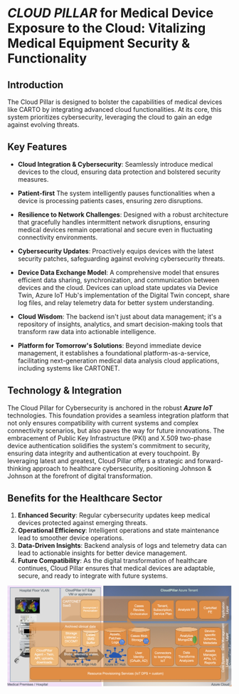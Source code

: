 # _CLOUD PILLAR_ for Medical Device Exposure to the Cloud: Vitalizing Medical Equipment Security & Functionality

## Introduction
The Cloud Pillar is designed to bolster the capabilities of medical devices like CARTO by integrating advanced cloud functionalities. At its core, this system prioritizes cybersecurity, leveraging the cloud to gain an edge against evolving threats.

## Key Features

- **Cloud Integration & Cybersecurity**: Seamlessly introduce medical devices to the cloud, ensuring data protection and bolstered security measures. 

- **Patient-first** The system intelligently pauses functionalities when a device is processing patients cases, ensuring zero disruptions.
  
- **Resilience to Network Challenges**: Designed with a robust architecture that gracefully handles intermittent network disruptions, ensuring medical devices remain operational and secure even in fluctuating connectivity environments.
  
- **Cybersecurity Updates**: Proactively equips devices with the latest security patches, safeguarding against evolving cybersecurity threats.
  
- **Device Data Exchange Model**: A comprehensive model that ensures efficient data sharing, synchronization, and communication between devices and the cloud. Devices can upload state updates via Device Twin, Azure IoT Hub's implementation of the Digital Twin concept, share log files, and relay telemetry data for better system understanding.
  
- **Cloud Wisdom**: The backend isn't just about data management; it's a repository of insights, analytics, and smart decision-making tools that transform raw data into actionable intelligence.
  
- **Platform for Tomorrow's Solutions**: Beyond immediate device management, it establishes a foundational platform-as-a-service, facilitating next-generation medical data analysis cloud applications, including systems like CARTONET.


## Technology & Integration
The Cloud Pillar for Cybersecurity is anchored in the robust **_Azure IoT_** technologies. This foundation provides a seamless integration platform that not only ensures compatibility with current systems and complex connectivity scenarios, but also paves the way for future innovations. The embracement of Public Key Infrastructure (PKI) and X.509 two-phase device authentication solidifies the system's commitment to security, ensuring data integrity and authentication at every touchpoint. By leveraging latest and greatest, Cloud Pillar offers a strategic and forward-thinking approach to healthcare cybersecurity, positioning Johnson & Johnson at the forefront of digital transformation.

## Benefits for the Healthcare Sector

1. **Enhanced Security**: Regular cybersecurity updates keep medical devices protected against emerging threats.
2. **Operational Efficiency**: Intelligent operations and state maintenance lead to smoother device operations.
3. **Data-Driven Insights**: Backend analysis of logs and telemetry data can lead to actionable insights for better device management.
4. **Future Compatibility**: As the digital transformation of healthcare continues, Cloud Pillar ensures that medical devices are adaptable, secure, and ready to integrate with future systems.

![image.png](.images/cpeconnected.png)